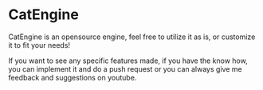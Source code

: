 # CatEngine

CatEngine is an opensource engine, feel free to utilize it as is, or customize it to fit your needs!

If you want to see any specific features made, if you have the know how, you can implement it and do a push request or you can always give me feedback and suggestions on youtube.

